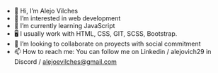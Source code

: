 - 👋 Hi, I’m Alejo Vilches
- 👀 I’m interested in web development
- 🌱 I’m currently learning JavaScript
- 🖥 I usually work with HTML, CSS, GIT, SCSS, Bootstrap.
- 💞️ I’m looking to collaborate on proyects with social commitment
- 📫 How to reach me: You can follow me on Linkedin / alejovich29 in Discord / alejoevilches@gmail.com

<!---
alejoevilches/alejoevilches is a ✨ special ✨ repository because its `README.md` (this file) appears on your GitHub profile.
You can click the Preview link to take a look at your changes.
--->
